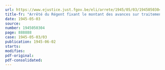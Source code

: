 ```yaml
---
url: https://www.ejustice.just.fgov.be/eli/arrete/1945/05/03/1945050304/justel
title-fr: "Arrêté du Régent fixant le montant des avances sur traitement allouées aux ayants droit des officiers, militaires de rang subalterne appointés et des ouvriers salariés, prisonniers de guerre"
date: 1945-05-03
source:
number: 1945050304
page: 888888
case: 1945-05-03/03
publication: 1945-06-02
starts:
modifies:
pdf-original:
pdf-consolidated:
---
```


